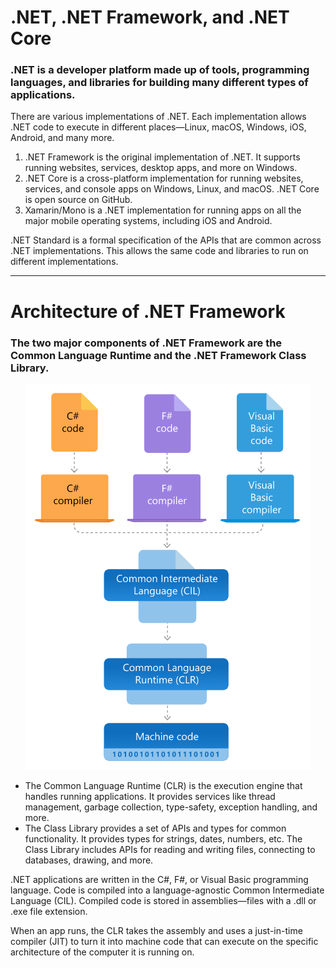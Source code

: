# .NET, .NET Framework, and .NET Core

### .NET is a developer platform made up of tools, programming languages, and libraries for building many different types of applications.

There are various implementations of .NET. Each implementation allows .NET code to execute in different places—Linux, macOS, Windows, iOS, Android, and many more.

1. .NET Framework is the original implementation of .NET. It supports running websites, services, desktop apps, and more on Windows.
2. .NET Core is a cross-platform implementation for running websites, services, and console apps on Windows, Linux, and macOS. .NET Core is open source on GitHub.
3. Xamarin/Mono is a .NET implementation for running apps on all the major mobile operating systems, including iOS and Android.

.NET Standard is a formal specification of the APIs that are common across .NET implementations. This allows the same code and libraries to run on different implementations.
<br/>

---

# Architecture of .NET Framework

### The two major components of .NET Framework are the Common Language Runtime and the .NET Framework Class Library.

<p align="center">
  <img src="https://github.com/mdhasnainali/C-Shirp-Note/blob/master/Images/C%23.PNG">
</p>

* The Common Language Runtime (CLR) is the execution engine that handles running applications. It provides services like thread management, garbage collection, type-safety, exception handling, and more.
* The Class Library provides a set of APIs and types for common functionality. It provides types for strings, dates, numbers, etc. The Class Library includes APIs for reading and writing files, connecting to databases, drawing, and more.


.NET applications are written in the C#, F#, or Visual Basic programming language. Code is compiled into a language-agnostic Common Intermediate Language (CIL). Compiled code is stored in assemblies—files with a .dll or .exe file extension.

When an app runs, the CLR takes the assembly and uses a just-in-time compiler (JIT) to turn it into machine code that can execute on the specific architecture of the computer it is running on.

<br/>

